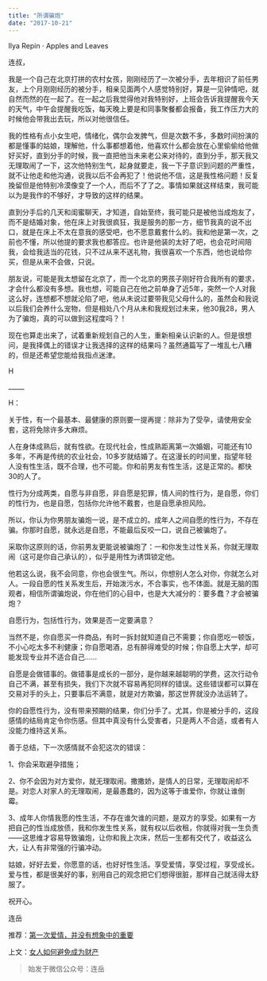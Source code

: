 ```yaml
---
title: "所谓骗炮"
date: "2017-10-21"
---
```


Ilya Repin · Apples and Leaves

连叔，

我是一个自己在北京打拼的农村女孩，刚刚经历了一次被分手，去年相识了前任男友，上个月刚刚经历的被分手，相亲见面两个人感觉特别好，算是一见钟情吧，就自然而然的在一起了。在一起之后我觉得他对我特别好，上班会告诉我提醒我今天的天气，中午会提醒我吃饭，每天晚上要是和同事聚餐都会报备，我工作压力大的时候他会带我出去玩，所以对他很信任。

我的性格有点小女生吧，情绪化，偶尔会发脾气，但是次数不多，多数时间扮演的都是懂事的姑娘，理解他，什么事都想着他，他喜欢什么都会放在心里偷偷给他做好买好，直到分手的时候，我一直把他当未来老公来对待的，直到分手，那天我又无理取闹了一下，这次他特别生气，起身就要走，我一下子意识到问题的严重性，就不让他走和他沟通，说我以后不会再犯了！他说他不信，这是我性格问题！反复挽留但是他特别冷漠像变了一个人，而后不了了之。事情如果就这样结束，我可能以为是我作的不够好，才导致的这样的结果。

直到分手后的几天和闺蜜聊天，才知道，自始至终，我可能只是被他当成炮友了，而不是结婚对象，他在床上对我很疯狂，我是服务的那一方，细节我真的说不出口，就是在床上不太在意我的感受吧，也不愿意戴套什么的。我和他是第一次，之前也不懂，所以他提的要求我也都答应。也许是他装的太好了吧，也会花时间陪我，会给我适当的花钱，只不过从来不送礼物，我很喜欢一个东西，他也说给你买，但是从来不会做，只说。

朋友说，可能是我太想留在北京了，而一个北京的男孩子刚好符合我所有的要求，才会什么都没有多想。我也想，可能自己在他之前单身了近5年，突然一个人对我这么好，连想都不想就沦陷了吧，他从未说过要带我见父母什么的，虽然会和我说以后我们会养什么宠物，但是相处八个月从未和我规划过未来，他30我28，男人为了骗炮，真的可以做到这程度吗？！

现在也算走出来了，试着重新规划自己的人生，重新相亲认识新的人。但是很想问，是我择偶上的错误才让我选择的这样的结果吗？虽然通篇写了一堆乱七八糟的，但是还希望您能给我指点迷津。

H

\_\_\_\_\_

H：

关于性，有一个最基本、最健康的原则要一提再提：除非为了受孕，请使用安全套，这将免除许多大麻烦。

人在身体成熟后，就有性欲。在现代社会，性成熟距离第一次婚姻，可能还有10多年，不再是传统的农业社会，10多岁就结婚了。在这漫长的时间里，指望年轻人没有性生活，既不合理，也不可能。你和前男友有性生活，这是正常的。都快30的人了。

性行为分成两类，自愿与非自愿，非自愿是犯罪，情人间的性行为，是自愿，你们的性行为，也是自愿，包括你允许他不戴套，也是自愿承担风险。

所以，你认为你男朋友骗炮一说，是不成立的。成年人之间自愿的性行为，不存在骗。你那时自愿，就永远是自愿，不能最后反咬一口，说自己被骗炮了。

采取你这原则的话，你前男友更能说被骗炮了：一和你发生过性关系，你就无理取闹（这可是你自己承认的），似乎是用性为诱饵锁定他。

他若这么说，我不会同意，你也会很生气。所以，你想别人怎么对你，你就怎么对人。一段自愿的性关系发生后，开始泼污水，不合事实，也不体面。就是无脑的围观者，相信所谓骗炮说，你在他们的心目中，也是大大减分的：要多蠢？才会被骗炮？

自愿行为，包括性行为，效果是否一定要满意？

当然不是，你自愿买一件商品，有时一拆封就知道自己不需要；你自愿吃一顿饭，不小心吃太多不利健康；你自愿喝酒，总有醉得难受的时候；你自愿上大学，却可能发现专业并不适合自己……  

自愿是会做错事的。做错事是成长的一部分，是你越来越聪明的学费，这次行动令自己不满，甚至有损失，我们下次就不容易再犯同样的错误。这些错误都可以算在交易对手的头上，只要事后不满意，就是对方欺骗，那这世界就没办法运转了。  

你的自愿性行为，没有带来预期的结果，你们分手了。尤其，你是被分手的，这段感情的结局肯定令你伤感。但其中真没有什么受害者，只是两人不合适，或者有人没能力维持这关系。

善于总结，下一次感情就不会犯这次的错误：

1、你会采取避孕措施；

2、你不会因为对方爱你，就无理取闹。撒撒娇，是情人的日常，无理取闹却不是。对恋人对家人的无理取闹，是最愚蠢的，因为这等于谁爱你，你就让谁倒霉。 

3、成年人你情我愿的性生活，不存在谁欠谁的问题，是双方的享受。如果有一方把自己的性当成放债，我和你发生性关系，就有权以后收租，你就得对我一生负责——这思维才容易导致骗炮，让你和我上次床，然后一生都有交代了，收益这么大，让人有非常强的行骗冲动。

姑娘，好好去爱，你愿意的话，也好好性生活。享受爱情，享受过程，享受成长。爱与性，都是很美好的事，别用自己的观念把它们想得很脏，那样自己就活得太舒服了。

祝开心。

连岳

推荐：[第一次爱情，并没有想象中的重要](http://mp.weixin.qq.com/s?__biz=MjM5NDU0Mjk2MQ==&mid=2651623626&idx=1&sn=6777423d6aaee01e933f5c83938cc50b&chksm=bd7e14d48a099dc26c6f2de9e3055407043fa5b19c7f28b685be641a85f21457a31a9aa8b9fb&scene=21#wechat_redirect)

上文：[女人如何避免成为财产](http://mp.weixin.qq.com/s?__biz=MjM5NDU0Mjk2MQ==&mid=2651623660&idx=1&sn=bdf977ef42e4b6c8bf5ce78fc8ea79b6&chksm=bd7e14f28a099de4ecd4c7b390b652f74de51d748e50ddc9d3a776ef16f00095cb98b4f572e9&scene=21#wechat_redirect)

> 始发于微信公众号：连岳
